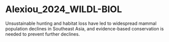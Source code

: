 # Alexiou_2024_WILDL-BIOL
Unsustainable hunting and habitat loss have led to widespread mammal population declines in Southeast Asia, and evidence-based conservation is needed to prevent further declines.
